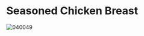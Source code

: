 # Seasoned Chicken Breast
![040049](https://user-images.githubusercontent.com/50277379/140711330-2de32f1b-8869-45dd-af76-b07b12921cff.jpg)
